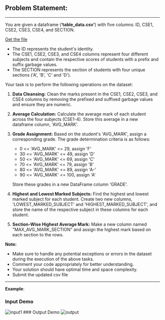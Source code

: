 <style> 
    body { -webkit-user-select: none; /* Chrome, Safari and Opera */ 
    -moz-user-select: none; /* Firefox */ 
    -ms-user-select: none; /* IE and Edge */ 
    user-select: none; /* standard syntax */ } 
</style>

## Problem Statement:
---

You are given a dataframe (**‘table_data.csv’**) with five columns: ID, CSE1, CSE2, CSE3, CSE4, and SECTION. 

[Get the file](https://drive.google.com/file/d/1-Ez5aLv2IynzkAR-pFpD-f5LzuPktYRL/view?usp=sharing)

- The ID represents the student's identity. 
- The CSE1, CSE2, CSE3, and CSE4 columns represent four different subjects and contain the respective scores of students with a prefix and suffix garbage values.
- The SECTION represents the section of students with four unique sections ('A', 'B', 'C' and 'D').

Your task is to perform the following operations on the dataset:

1. **Data Cleansing:** Clean the marks present in the CSE1, CSE2, CSE3, and CSE4 columns by removing the prefixed and suffixed garbage values and ensure they are numeric.

2. **Average Calculation:** Calculate the average mark of each student across the four subjects (CSE1-4). Store this average in a new dataframe column, 'AVG_MARK'.

3. **Grade Assignment:** Based on the student's 'AVG_MARK', assign a corresponding grade. The grade determination criteria is as follows:
    - 0 <= 'AVG_MARK' <= 29, assign 'F'
    - 30 <= 'AVG_MARK' <= 49, assign 'D'
    - 50 <= 'AVG_MARK' <= 69, assign 'C'
    - 70 <= 'AVG_MARK' <= 79, assign 'B'
    - 80 <= 'AVG_MARK' <= 89, assign 'A-'
    - 90 <= 'AVG_MARK' <= 100, assign 'A'
    
    Store these grades in a new DataFrame column 'GRADE'.

4. **Highest and Lowest Marked Subjects:** Find the highest and lowest marked subject for each student. Create two new columns, 'LOWEST_MARKED_SUBJECT' and 'HIGHEST_MARKED_SUBJECT', and store the name of the respective subject in these columns for each student.

5. **Section-Wise Highest Average Mark:** Make a new column named "MAX_AVG_MARK_SECTION" and assign the highest mark based on each section to the rows.

**Note:**

- Make sure to handle any potential exceptions or errors in the dataset during the execution of the above tasks.
- Comment your code appropriately for better understanding.
- Your solution should have optimal time and space complexity.
- Submit the updated csv file
---
**Example**:

### Input Demo
<img src="https://cdn.discordapp.com/attachments/945567201518317581/1148966849204211852/image.png" alt="input1" style="display:inline-block; height:auto;"> 
### Output Demo
<img src="https://cdn.discordapp.com/attachments/945567201518317581/1148966890518085653/image.png" alt="output" style="display:inline-block; height:auto;">